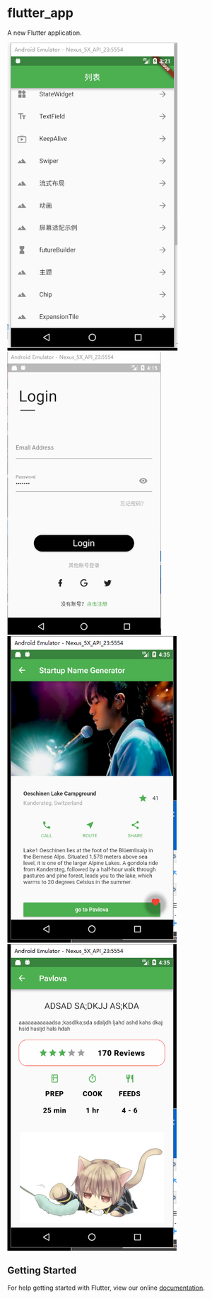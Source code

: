 # flutter_app

A new Flutter application.

![效果](./images/a.png)
![login](./images/login.png)
![home](./images/home.png)
![pavlova](./images/pavlova.png)
## Getting Started

For help getting started with Flutter, view our online
[documentation](https://flutter.io/).
